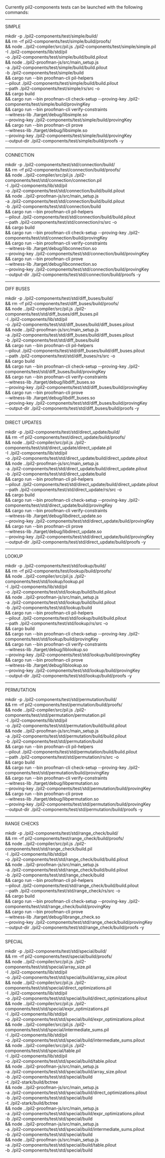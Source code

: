 Currently pil2-components tests can be launched with the following commands:

------------------------------------
SIMPLE

mkdir -p ./pil2-components/test/simple/build/ \
&& rm -rf pil2-components/test/simple/build/proofs/ \
&& node ../pil2-compiler/src/pil.js ./pil2-components/test/simple/simple.pil \
     -I ./pil2-components/lib/std/pil \
     -o ./pil2-components/test/simple/build/build.pilout \
&& node ../pil2-proofman-js/src/main_setup.js \
     -a ./pil2-components/test/simple/build/build.pilout \
     -b ./pil2-components/test/simple/build \
&& cargo run --bin proofman-cli pil-helpers \
     --pilout ./pil2-components/test/simple/build/build.pilout \
     --path ./pil2-components/test/simple/rs/src -o \
&& cargo build \
&& cargo run --bin proofman-cli check-setup --proving-key ./pil2-components/test/simple/build/provingKey  \
&& cargo run --bin proofman-cli verify-constraints \
     --witness-lib ./target/debug/libsimple.so \
     --proving-key ./pil2-components/test/simple/build/provingKey \
&& cargo run --bin proofman-cli prove \
     --witness-lib ./target/debug/libsimple.so \
     --proving-key ./pil2-components/test/simple/build/provingKey \
     --output-dir ./pil2-components/test/simple/build/proofs -y

------------------------------------
CONNECTION

mkdir -p ./pil2-components/test/std/connection/build/ \
&& rm -rf pil2-components/test/connection/build/proofs/ \
&& node ../pil2-compiler/src/pil.js ./pil2-components/test/std/connection/connection.pil \
     -I ./pil2-components/lib/std/pil \
     -o ./pil2-components/test/std/connection/build/build.pilout \
&& node ../pil2-proofman-js/src/main_setup.js \
     -a ./pil2-components/test/std/connection/build/build.pilout \
     -b ./pil2-components/test/std/connection/build \
&& cargo run --bin proofman-cli pil-helpers \
     --pilout ./pil2-components/test/std/connection/build/build.pilout \
     --path ./pil2-components/test/std/connection/rs/src -o \
&& cargo build \
&& cargo run --bin proofman-cli check-setup --proving-key ./pil2-components/test/std/connection/build/provingKey  \
&& cargo run --bin proofman-cli verify-constraints \
     --witness-lib ./target/debug/libconnection.so \
     --proving-key ./pil2-components/test/std/connection/build/provingKey \
&& cargo run --bin proofman-cli prove \
     --witness-lib ./target/debug/libconnection.so \
     --proving-key ./pil2-components/test/std/connection/build/provingKey \
     --output-dir ./pil2-components/test/std/connection/build/proofs -y

------------------------------------
DIFF BUSES

mkdir -p ./pil2-components/test/std/diff_buses/build/ \
&& rm -rf pil2-components/test/diff_buses/build/proofs/ \
&& node ../pil2-compiler/src/pil.js ./pil2-components/test/std/diff_buses/diff_buses.pil \
     -I ./pil2-components/lib/std/pil \
     -o ./pil2-components/test/std/diff_buses/build/diff_buses.pilout \
&& node ../pil2-proofman-js/src/main_setup.js \
     -a ./pil2-components/test/std/diff_buses/build/diff_buses.pilout \
     -b ./pil2-components/test/std/diff_buses/build \
&& cargo run --bin proofman-cli pil-helpers \
     --pilout ./pil2-components/test/std/diff_buses/build/diff_buses.pilout \
     --path ./pil2-components/test/std/diff_buses/rs/src -o \
&& cargo build \
&& cargo run --bin proofman-cli check-setup --proving-key ./pil2-components/test/std/diff_buses/build/provingKey  \
&& cargo run --bin proofman-cli verify-constraints \
     --witness-lib ./target/debug/libdiff_buses.so \
     --proving-key ./pil2-components/test/std/diff_buses/build/provingKey \
&& cargo run --bin proofman-cli prove \
     --witness-lib ./target/debug/libdiff_buses.so \
     --proving-key ./pil2-components/test/std/diff_buses/build/provingKey \
     --output-dir ./pil2-components/test/std/diff_buses/build/proofs -y

------------------------------------
DIRECT UPDATES

mkdir -p ./pil2-components/test/std/direct_update/build/ \
&& rm -rf pil2-components/test/direct_update/build/proofs/ \
&& node ../pil2-compiler/src/pil.js ./pil2-components/test/std/direct_update/direct_update.pil \
     -I ./pil2-components/lib/std/pil \
     -o ./pil2-components/test/std/direct_update/build/direct_update.pilout \
&& node ../pil2-proofman-js/src/main_setup.js \
     -a ./pil2-components/test/std/direct_update/build/direct_update.pilout \
     -b ./pil2-components/test/std/direct_update/build \
&& cargo run --bin proofman-cli pil-helpers \
     --pilout ./pil2-components/test/std/direct_update/build/direct_update.pilout \
     --path ./pil2-components/test/std/direct_update/rs/src -o \
&& cargo build \
&& cargo run --bin proofman-cli check-setup --proving-key ./pil2-components/test/std/direct_update/build/provingKey \
&& cargo run --bin proofman-cli verify-constraints \
     --witness-lib ./target/debug/libdirect_update.so \
     --proving-key ./pil2-components/test/std/direct_update/build/provingKey \
&& cargo run --bin proofman-cli prove \
     --witness-lib ./target/debug/libdirect_update.so \
     --proving-key ./pil2-components/test/std/direct_update/build/provingKey \
     --output-dir ./pil2-components/test/std/direct_update/build/proofs -y

------------------------------------
LOOKUP

mkdir -p ./pil2-components/test/std/lookup/build/ \
&& rm -rf pil2-components/test/lookup/build/proofs/ \
&& node ../pil2-compiler/src/pil.js ./pil2-components/test/std/lookup/lookup.pil \
     -I ./pil2-components/lib/std/pil \
     -o ./pil2-components/test/std/lookup/build/build.pilout \
&& node ../pil2-proofman-js/src/main_setup.js \
     -a ./pil2-components/test/std/lookup/build/build.pilout \
     -b ./pil2-components/test/std/lookup/build \
&& cargo run --bin proofman-cli pil-helpers \
     --pilout ./pil2-components/test/std/lookup/build/build.pilout \
     --path ./pil2-components/test/std/lookup/rs/src -o \
&& cargo build \
&& cargo run --bin proofman-cli check-setup --proving-key ./pil2-components/test/std/lookup/build/provingKey  \
&& cargo run --bin proofman-cli verify-constraints \
     --witness-lib ./target/debug/liblookup.so \
     --proving-key ./pil2-components/test/std/lookup/build/provingKey \
&& cargo run --bin proofman-cli prove \
     --witness-lib ./target/debug/liblookup.so \
     --proving-key ./pil2-components/test/std/lookup/build/provingKey \
     --output-dir ./pil2-components/test/std/lookup/build/proofs -y

------------------------------------
PERMUTATION

mkdir -p ./pil2-components/test/std/permutation/build/ \
&& rm -rf pil2-components/test/permutation/build/proofs/ \
&& node ../pil2-compiler/src/pil.js ./pil2-components/test/std/permutation/permutation.pil \
     -I ./pil2-components/lib/std/pil \
     -o ./pil2-components/test/std/permutation/build/build.pilout \
&& node ../pil2-proofman-js/src/main_setup.js \
     -a ./pil2-components/test/std/permutation/build/build.pilout \
     -b ./pil2-components/test/std/permutation/build \
&& cargo run --bin proofman-cli pil-helpers \
     --pilout ./pil2-components/test/std/permutation/build/build.pilout \
     --path ./pil2-components/test/std/permutation/rs/src -o \
&& cargo build \
&& cargo run --bin proofman-cli check-setup --proving-key ./pil2-components/test/std/permutation/build/provingKey  \
&& cargo run --bin proofman-cli verify-constraints \
     --witness-lib ./target/debug/libpermutation.so \
     --proving-key ./pil2-components/test/std/permutation/build/provingKey \
&& cargo run --bin proofman-cli prove \
     --witness-lib ./target/debug/libpermutation.so \
     --proving-key ./pil2-components/test/std/permutation/build/provingKey \
     --output-dir ./pil2-components/test/std/permutation/build/proofs -y

------------------------------------
RANGE CHECKS

mkdir -p ./pil2-components/test/std/range_check/build/ \
&& rm -rf pil2-components/test/range_check/build/proofs/ \
&& node ../pil2-compiler/src/pil.js ./pil2-components/test/std/range_check/build.pil \
     -I ./pil2-components/lib/std/pil \
-o ./pil2-components/test/std/range_check/build/build.pilout \
&& node ../pil2-proofman-js/src/main_setup.js \
     -a ./pil2-components/test/std/range_check/build/build.pilout \
     -b ./pil2-components/test/std/range_check/build \
&& cargo run --bin proofman-cli pil-helpers \
     --pilout ./pil2-components/test/std/range_check/build/build.pilout \
     --path ./pil2-components/test/std/range_check/rs/src -o \
&& cargo build \
&& cargo run --bin proofman-cli check-setup --proving-key ./pil2-components/test/std/range_check/build/provingKey  \
&& cargo run --bin proofman-cli prove \
     --witness-lib ./target/debug/librange_check.so \
     --proving-key ./pil2-components/test/std/range_check/build/provingKey \
     --output-dir ./pil2-components/test/std/range_check/build/proofs -y

------------------------------------
SPECIAL

mkdir -p ./pil2-components/test/std/special/build/ \
&& rm -rf pil2-components/test/special/build/proofs/ \
&& node ../pil2-compiler/src/pil.js ./pil2-components/test/std/special/array_size.pil \
     -I ./pil2-components/lib/std/pil \
     -o ./pil2-components/test/std/special/build/array_size.pilout \
&& node ../pil2-compiler/src/pil.js ./pil2-components/test/std/special/direct_optimizations.pil \
     -I ./pil2-components/lib/std/pil \
     -o ./pil2-components/test/std/special/build/direct_optimizations.pilout \
&& node ../pil2-compiler/src/pil.js ./pil2-components/test/std/special/expr_optimizations.pil \
     -I ./pil2-components/lib/std/pil \
     -o ./pil2-components/test/std/special/build/expr_optimizations.pilout \
&& node ../pil2-compiler/src/pil.js ./pil2-components/test/std/special/intermediate_sums.pil \
     -I ./pil2-components/lib/std/pil \
     -o ./pil2-components/test/std/special/build/intermediate_sums.pilout \
&& node ../pil2-compiler/src/pil.js ./pil2-components/test/std/special/table.pil \
     -I ./pil2-components/lib/std/pil \
     -o ./pil2-components/test/std/special/build/table.pilout \
&& node ../pil2-proofman-js/src/main_setup.js \
     -a ./pil2-components/test/std/special/build/array_size.pilout \
     -b ./pil2-components/test/std/special/build \
     -t ./pil2-stark/build/bctree \
&& node ../pil2-proofman-js/src/main_setup.js \
     -a ./pil2-components/test/std/special/build/direct_optimizations.pilout \
     -b ./pil2-components/test/std/special/build \
     -t ./pil2-stark/build/bctree \
&& node ../pil2-proofman-js/src/main_setup.js \
     -a ./pil2-components/test/std/special/build/expr_optimizations.pilout \
     -b ./pil2-components/test/std/special/build \
&& node ../pil2-proofman-js/src/main_setup.js \
     -a ./pil2-components/test/std/special/build/intermediate_sums.pilout \
     -b ./pil2-components/test/std/special/build \
&& node ../pil2-proofman-js/src/main_setup.js \
     -a ./pil2-components/test/std/special/build/table.pilout \
     -b ./pil2-components/test/std/special/build